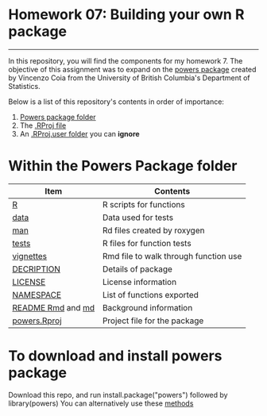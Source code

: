 # Homework 07: Building your own R package
------------------------------------------

In this repository, you will find the components for my homework 7. The objective of this assignment was to expand on the [powers package](https://github.com/vincenzocoia/powers) created by Vincenzo Coia from the University of British Columbia's Department of Statistics.

Below is a list of this repository's contents in order of importance:

1. [Powers package folder](https://github.com/STAT545-UBC-students/hw07-tsmith93/tree/master/powers-tsmith93)
2. The [.RProj file](https://github.com/STAT545-UBC-students/hw07-tsmith93/blob/master/hw07-tsmith93.Rproj)
3. An [.RProj.user folder](https://github.com/STAT545-UBC-students/hw07-tsmith93/tree/master/.Rproj.user) you can **ignore**

# Within the Powers Package folder

Item | Contents
-----|--------------
[R](https://github.com/STAT545-UBC-students/hw07-tsmith93/tree/master/powers-tsmith93/R) | R scripts for functions
[data](https://github.com/STAT545-UBC-students/hw07-tsmith93/tree/master/powers-tsmith93/data) | Data used for tests
[man](https://github.com/STAT545-UBC-students/hw07-tsmith93/tree/master/powers-tsmith93/man) | Rd files created by roxygen
[tests](https://github.com/STAT545-UBC-students/hw07-tsmith93/tree/master/powers-tsmith93/tests) | R files for function tests
[vignettes](https://github.com/STAT545-UBC-students/hw07-tsmith93/tree/master/powers-tsmith93/vignettes) | Rmd file to walk through function use
[DECRIPTION](https://github.com/STAT545-UBC-students/hw07-tsmith93/blob/master/powers-tsmith93/DESCRIPTION) | Details of package
[LICENSE](https://github.com/STAT545-UBC-students/hw07-tsmith93/blob/master/powers-tsmith93/LICENSE) | License information
[NAMESPACE](https://github.com/STAT545-UBC-students/hw07-tsmith93/blob/master/powers-tsmith93/NAMESPACE) | List of functions exported
[README Rmd](https://github.com/STAT545-UBC-students/hw07-tsmith93/blob/master/powers-tsmith93/README.Rmd) and [md](https://github.com/STAT545-UBC-students/hw07-tsmith93/blob/master/powers-tsmith93/README.md) | Background information
[powers.Rproj](https://github.com/STAT545-UBC-students/hw07-tsmith93/blob/master/powers-tsmith93/powers.Rproj) | Project file for the package

# To download and install powers package

Download this repo, and run install.package("powers") followed by library(powers) 
You can alternatively use these [methods](http://stat545.com/Classroom/assignments/hw07/hw07-help.html)

